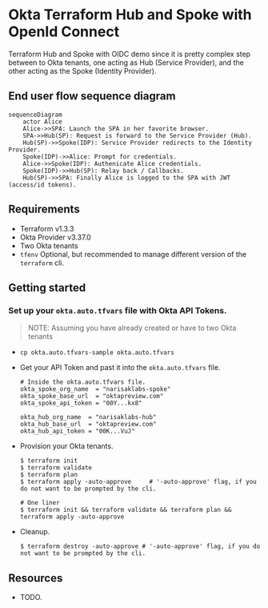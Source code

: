 # Okta Terraform Hub and Spoke with OpenId Connect

Terraform Hub and Spoke with OIDC demo since it is pretty complex step between to Okta tenants, one acting as
Hub (Service Provider), and the other acting as the Spoke (Identity Provider).

## End user flow sequence diagram

```mermaid
sequenceDiagram
    actor Alice
    Alice->>SPA: Launch the SPA in her favorite browser.
    SPA->>Hub(SP): Request is forward to the Service Provider (Hub).
    Hub(SP)->>Spoke(IDP): Service Provider redirects to the Identity Provider.
    Spoke(IDP)->>Alice: Prompt for credentials.
    Alice->>Spoke(IDP): Authenicate Alice credentials.
    Spoke(IDP)->>Hub(SP): Relay back / Callbacks.
    Hub(SP)->>SPA: Finally Alice is logged to the SPA with JWT (access/id tokens).
```

## Requirements

- Terraform v1.3.3
- Okta Provider v3.37.0
- Two Okta tenants
- `tfenv` Optional, but recommended to manage different version of the `terraform` cli.

## Getting started

### Set up your `okta.auto.tfvars` file with Okta API Tokens.

> NOTE: Assuming you have already created or have to two Okta tenants

- `cp okta.auto.tfvars-sample okta.auto.tfvars`
- Get your API Token and past it into the `okta.auto.tfvars` file.

    ```vim
    # Inside the okta.auto.tfvars file.
    okta_spoke_org_name  = "narisaklabs-spoke"
    okta_spoke_base_url  = "oktapreview.com"
    okta_spoke_api_token = "00Y...kx8"

    okta_hub_org_name  = "narisaklabs-hub"
    okta_hub_base_url  = "oktapreview.com"
    okta_hub_api_token = "00K...VuJ"
    ```

- Provision your Okta tenants.

    ```cli
    $ terraform init
    $ terraform validate
    $ terraform plan
    $ terraform apply -auto-approve     # '-auto-approve' flag, if you do not want to be prompted by the cli.

    # One liner
    $ terraform init && terraform validate && terraform plan && terraform apply -auto-approve
    ```

- Cleanup.

  ```cli
  $ terraform destroy -auto-approve # '-auto-approve' flag, if you do not want to be prompted by the cli.
  ```

## Resources

- TODO.